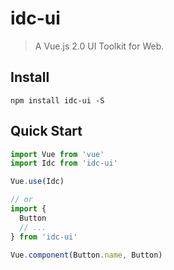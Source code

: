 # idc-ui

> A Vue.js 2.0 UI Toolkit for Web.

## Install
```shell
npm install idc-ui -S
```

## Quick Start
```javascript
import Vue from 'vue'
import Idc from 'idc-ui'

Vue.use(Idc)

// or
import {
  Button
  // ...
} from 'idc-ui'

Vue.component(Button.name, Button)
```
